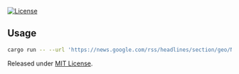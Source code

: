 [![License](https://badgen.net/github/license/Bedunkevich/google-news-parser)](./LICENSE)
## Usage

```sh
cargo run -- --url 'https://news.google.com/rss/headlines/section/geo/NY?hl=en-US&gl=US&ceid=US:en'
```
Released under [MIT License](./LICENSE).
